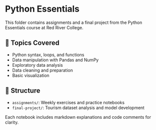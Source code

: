 # Python Essentials

This folder contains assignments and a final project from the Python Essentials course at Red River College.

## 🧠 Topics Covered

- Python syntax, loops, and functions
- Data manipulation with Pandas and NumPy
- Exploratory data analysis
- Data cleaning and preparation
- Basic visualization

## 📁 Structure

- `assignments/`: Weekly exercises and practice notebooks
- `final-project/`: Tourism dataset analysis and model development

Each notebook includes markdown explanations and code comments for clarity.
